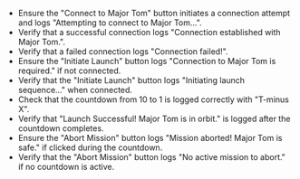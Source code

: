 - Ensure the "Connect to Major Tom" button initiates a connection attempt and logs "Attempting to connect to Major Tom...".
- Verify that a successful connection logs "Connection established with Major Tom.".
- Verify that a failed connection logs "Connection failed!".
- Ensure the "Initiate Launch" button logs "Connection to Major Tom is required." if not connected.
- Verify that the "Initiate Launch" button logs "Initiating launch sequence..." when connected.
- Check that the countdown from 10 to 1 is logged correctly with "T-minus X".
- Verify that "Launch Successful! Major Tom is in orbit." is logged after the countdown completes.
- Ensure the "Abort Mission" button logs "Mission aborted! Major Tom is safe." if clicked during the countdown.
- Verify that the "Abort Mission" button logs "No active mission to abort." if no countdown is active.
